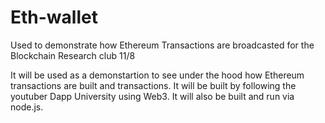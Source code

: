 # Eth-wallet
Used to demonstrate how Ethereum Transactions are broadcasted for the Blockchain Research club 11/8


It will be used as a demonstartion to see under the hood how Ethereum transactions are built and transactions. It will be built by following the youtuber Dapp University using Web3. It will also be built and run via node.js.
